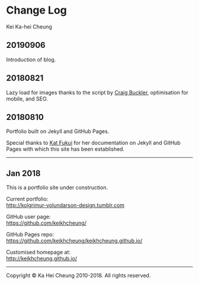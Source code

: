 # Change Log
Kei Ka-hei Cheung

## 20190906

Introduction of blog.

## 20180821

Lazy load for images thanks to the script by [Craig Buckler](https://github.com/craigbuckler/progressive-image.js), optimisation for mobile, and SEO.

## 20180810

Portfolio built on Jekyll and GitHub Pages.

Special thanks to [Kat Fukui](http://katfukui.com) for her documentation on Jekyll and GitHub Pages with which this site has been established.

---

## Jan 2018

This is a portfolio site under construction.

Current portfolio:  
http://kolgrimur-volundarson-design.tumblr.com

GitHub user page:  
https://github.com/keikhcheung/

GitHub Pages repo:  
https://github.com/keikhcheung/keikhcheung.github.io/

Customised homepage at:  
http://keikhcheung.github.io/

---

Copyright © Ka Hei Cheung 2010-2018. All rights reserved.

